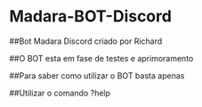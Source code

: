 # Madara-BOT-Discord
##Bot Madara Discord criado por Richard

##O BOT esta em fase de testes e aprimoramento

##Para saber como utilizar o BOT basta apenas 

##Utilizar o comando  ?help
